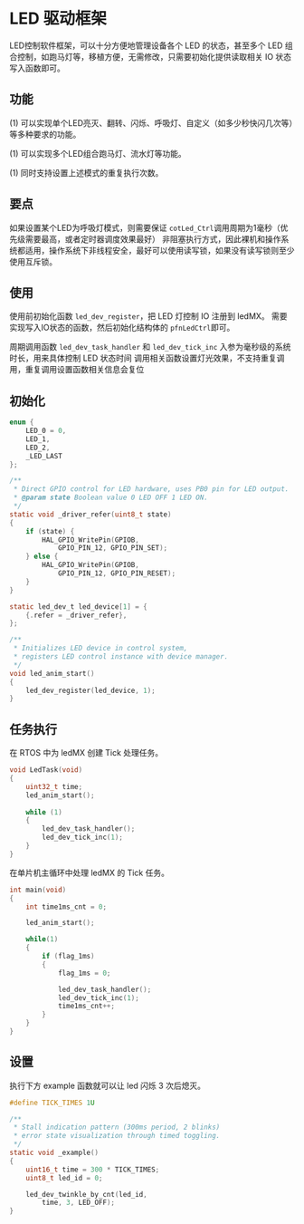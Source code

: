 # LED 驱动框架

LED控制软件框架，可以十分方便地管理设备各个 LED 的状态，甚至多个 LED 组合控制，如跑马灯等，移植方便，无需修改，只需要初始化提供读取相关 IO 状态写入函数即可。

## 功能

(1) 可以实现单个LED亮灭、翻转、闪烁、呼吸灯、自定义（如多少秒快闪几次等）等多种要求的功能。

(1) 可以实现多个LED组合跑马灯、流水灯等功能。

(1) 同时支持设置上述模式的重复执行次数。

## 要点

如果设置某个LED为呼吸灯模式，则需要保证 `cotLed_Ctrl`调用周期为1毫秒（优先级需要最高，或者定时器调度效果最好）
非阻塞执行方式，因此裸机和操作系统都适用，操作系统下非线程安全，最好可以使用读写锁，如果没有读写锁则至少使用互斥锁。

## 使用

使用前初始化函数 `led_dev_register`，把 LED 灯控制 IO 注册到 ledMX。
需要实现写入IO状态的函数，然后初始化结构体的 `pfnLedCtrl`即可。

周期调用函数 `led_dev_task_handler` 和 `led_dev_tick_inc` 入参为毫秒级的系统时长，用来具体控制 LED 状态时间
调用相关函数设置灯光效果，不支持重复调用，重复调用设置函数相关信息会复位

## 初始化

```c
enum {
    LED_0 = 0,
    LED_1,
    LED_2,
    _LED_LAST
};

/**
 * Direct GPIO control for LED hardware, uses PB0 pin for LED output.
 * @param state Boolean value 0 LED OFF 1 LED ON.
 */
static void _driver_refer(uint8_t state)
{
    if (state) {
        HAL_GPIO_WritePin(GPIOB, 
            GPIO_PIN_12, GPIO_PIN_SET);
    } else {
        HAL_GPIO_WritePin(GPIOB, 
            GPIO_PIN_12, GPIO_PIN_RESET);
    }
}

static led_dev_t led_device[1] = {
    {.refer = _driver_refer},
};

/**
 * Initializes LED device in control system, 
 * registers LED control instance with device manager.
 */
void led_anim_start()
{
    led_dev_register(led_device, 1);
}

```

## 任务执行

在 RTOS 中为 ledMX 创建 Tick 处理任务。

```c
void LedTask(void)
{
    uint32_t time;
    led_anim_start();
  
    while (1)
    {
        led_dev_task_handler();
        led_dev_tick_inc(1);
    }
}
```

在单片机主循环中处理 ledMX 的 Tick 任务。

```c
int main(void)
{
    int time1ms_cnt = 0;

    led_anim_start();

    while(1)
    {
        if (flag_1ms)
        {
            flag_1ms = 0;

            led_dev_task_handler();
            led_dev_tick_inc(1);
            time1ms_cnt++;
        }
    }
}
```

## 设置

执行下方 example 函数就可以让 led 闪烁 3 次后熄灭。

```c
#define TICK_TIMES 1U

/**
 * Stall indication pattern (300ms period, 2 blinks)
 * error state visualization through timed toggling.
 */
static void _example()
{
    uint16_t time = 300 * TICK_TIMES;
    uint8_t led_id = 0;

    led_dev_twinkle_by_cnt(led_id, 
        time, 3, LED_OFF);
}

```
